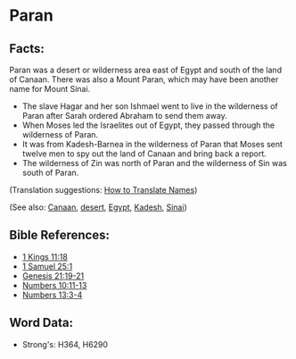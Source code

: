 # Paran #

## Facts: ##

Paran was a desert or wilderness area east of Egypt and south of the land of Canaan. There was also a Mount Paran, which may have been another name for Mount Sinai.

* The slave Hagar and her son Ishmael went to live in the wilderness of Paran after Sarah ordered Abraham to send them away.
* When Moses led the Israelites out of Egypt, they passed through the wilderness of Paran.
* It was from Kadesh-Barnea in the wilderness of Paran that Moses sent twelve men to spy out the land of Canaan and bring back a report.
* The wilderness of Zin was north of Paran and the wilderness of Sin was south of Paran.

(Translation suggestions: [How to Translate Names](rc://en/ta/man/translate/translate-names))

(See also: [Canaan](../names/canaan.md), [desert](../other/desert.md), [Egypt](../names/egypt.md), [Kadesh](../names/kadesh.md), [Sinai](../names/sinai.md))

## Bible References: ##

* [1 Kings 11:18](rc://en/tn/help/1ki/11/18)
* [1 Samuel 25:1](rc://en/tn/help/1sa/25/01)
* [Genesis 21:19-21](rc://en/tn/help/gen/21/19)
* [Numbers 10:11-13](rc://en/tn/help/num/10/11)
* [Numbers 13:3-4](rc://en/tn/help/num/13/03)

## Word Data: ##

* Strong's: H364, H6290
